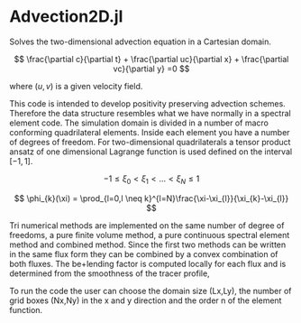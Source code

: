 # Advection2D.jl

Solves the two-dimensional advection equation in a Cartesian domain.

$$
\frac{\partial c}{\partial t} + \frac{\partial uc}{\partial x} + \frac{\partial vc}{\partial y} =0
$$

where $(u,v)$ is a given velocity field.


This code is intended to develop positivity preserving advection schemes.
Therefore the data structure resembles what we have normally in a spectral element code. The simulation domain is divided in a number of macro conforming quadrilateral elements. Inside each element you have a number of degrees of freedom. For two-dimensional quadrilaterals a tensor product ansatz of one dimensional Lagrange function is used defined on the
interval $[-1,1]$.

$$ -1 \leq \xi_{0}  < \xi_{1}  < \ldots < \xi_N \leq  1$$

$$
\phi_{k}(\xi) = \prod_{l=0,l \neq k}^{l=N}\frac{\xi-\xi_{l}}{\xi_{k}-\xi_{l}}
$$

Tri numerical methods are implemented on the same number of degree of freedoms, a pure finite volume method, a pure continuous spectral element method and combined method. Since the first two methods can be written in the same flux form they can be combined by a convex combination of both fluxes. The be+lending factor is computed locally for each flux and is determined from the smoothness of the tracer profile,

To run the code the user can choose the domain size (Lx,Ly), the number of grid boxes (Nx,Ny) in the x and y direction and the order n of the element function.
